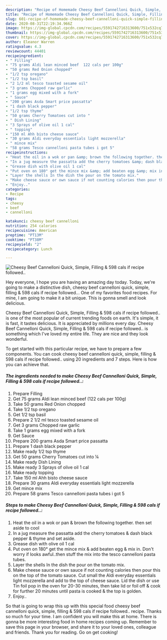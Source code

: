 ```yaml
---
description: "Recipe of Homemade Cheesy Beef Cannelloni Quick, Simple, Filling &amp;amp; 598 cals if recipe followed.."
title: "Recipe of Homemade Cheesy Beef Cannelloni Quick, Simple, Filling &amp;amp; 598 cals if recipe followed.."
slug: 601-recipe-of-homemade-cheesy-beef-cannelloni-quick-simple-filling-and-amp-598-cals-if-recipe-followed
date: 2020-08-31T22:19:34.966Z
image: https://img-global.cpcdn.com/recipes/5591742716313600/751x532cq70/cheesy-beef-cannelloni-quick-simple-filling-598-cals-if-recipe-followed-recipe-main-photo.jpg
thumbnail: https://img-global.cpcdn.com/recipes/5591742716313600/751x532cq70/cheesy-beef-cannelloni-quick-simple-filling-598-cals-if-recipe-followed-recipe-main-photo.jpg
cover: https://img-global.cpcdn.com/recipes/5591742716313600/751x532cq70/cheesy-beef-cannelloni-quick-simple-filling-598-cals-if-recipe-followed-recipe-main-photo.jpg
author: Eleanor Warren
ratingvalue: 4.3
reviewcount: 44401
recipeingredient:
- " Filling"
- "75 grams Aldi lean minced beef  122 cals per 100g"
- "50 grams Red Onion chopped"
- "1/2 tsp oregano"
- "1/2 tsp basil"
- "2 1/2 ml tesco toasted sesame oil"
- "3 grams Chopped raw garlic"
- "1 grams egg mixed with a fork"
- " Sauce"
- "200 grams Asda Smart price passatta"
- "1 dash black pepper"
- "1/2 tsp thyme"
- "50 grams Cherry Tomatoes cut into "
- " Dish Lining"
- "3 Sprays of olive oil 1 cal"
- " topping"
- "150 ml Ahh bisto cheese sauce"
- "30 grams Aldi everyday essentials light mozzerella"
- " mince mix"
- "58 grams Tesco cannelloni pasta tubes i got 5"
recipeinstructions:
- "Heat the oil in a wok or pan &amp; brown the following together. then set aside to cool"
- "In a jug measure the passatta add the cherry tomatoes &amp; dash black pepper &amp; thyme and set aside."
- "Grease dish with olive oil 1 cal"
- "Put oven on 180° get the mince mix &amp; add beaten egg &amp; mix in. Don&#39;t worry if looks awful..then stuff the mix into the tesco cannelloni pasta tubes."
- "Layer the shells In the dish the pour on the tomato mix."
- "Make cheese sauce or own sauce if not counting calories then pour this on the top of the tomato sauce. Cut small the Aldi everyday essentials light mozzerella and add to the top of cheese sauce. Lid the dish or use Tin foil pop in the oven for 20-30 minutes, then take lid or foil off &amp; cook for further 20 minutes until pasta is cooked &amp; the top is golden."
- "Enjoy.."
categories:
- Recipe
tags:
- cheesy
- beef
- cannelloni

katakunci: cheesy beef cannelloni 
nutrition: 254 calories
recipecuisine: American
preptime: "PT13M"
cooktime: "PT38M"
recipeyield: "2"
recipecategory: Lunch

---
```



![Cheesy Beef Cannelloni Quick, Simple, Filling &amp; 598 cals if recipe followed..](https://img-global.cpcdn.com/recipes/5591742716313600/751x532cq70/cheesy-beef-cannelloni-quick-simple-filling-598-cals-if-recipe-followed-recipe-main-photo.jpg)

Hey everyone, I hope you are having an amazing day today. Today, we're going to make a distinctive dish, cheesy beef cannelloni quick, simple, filling &amp; 598 cals if recipe followed... One of my favorites food recipes. For mine, I am going to make it a bit unique. This is gonna smell and look delicious.



Cheesy Beef Cannelloni Quick, Simple, Filling &amp; 598 cals if recipe followed.. is one of the most popular of current trending foods on earth. It's simple, it is fast, it tastes delicious. It is appreciated by millions every day. Cheesy Beef Cannelloni Quick, Simple, Filling &amp; 598 cals if recipe followed.. is something which I've loved my entire life. They are nice and they look wonderful.


To get started with this particular recipe, we have to prepare a few components. You can cook cheesy beef cannelloni quick, simple, filling &amp; 598 cals if recipe followed.. using 20 ingredients and 7 steps. Here is how you can achieve that.

<!--inarticleads1-->

##### The ingredients needed to make Cheesy Beef Cannelloni Quick, Simple, Filling &amp; 598 cals if recipe followed..:

1. Prepare  Filling
1. Get 75 grams Aldi lean minced beef  (122 cals per 100g)
1. Take 50 grams Red Onion chopped
1. Take 1/2 tsp oregano
1. Get 1/2 tsp basil
1. Prepare 2 1/2 ml tesco toasted sesame oil
1. Get 3 grams Chopped raw garlic
1. Take 1 grams egg mixed with a fork
1. Get  Sauce
1. Prepare 200 grams Asda Smart price passatta
1. Prepare 1 dash black pepper
1. Make ready 1/2 tsp thyme
1. Get 50 grams Cherry Tomatoes cut into ¼
1. Make ready  Dish Lining
1. Make ready 3 Sprays of olive oil 1 cal
1. Make ready  topping
1. Take 150 ml Ahh bisto cheese sauce
1. Prepare 30 grams Aldi everyday essentials light mozzerella
1. Get  mince mix
1. Prepare 58 grams Tesco cannelloni pasta tubes i got 5




<!--inarticleads2-->

##### Steps to make Cheesy Beef Cannelloni Quick, Simple, Filling &amp; 598 cals if recipe followed..:

1. Heat the oil in a wok or pan &amp; brown the following together. then set aside to cool
1. In a jug measure the passatta add the cherry tomatoes &amp; dash black pepper &amp; thyme and set aside.
1. Grease dish with olive oil 1 cal
1. Put oven on 180° get the mince mix &amp; add beaten egg &amp; mix in. Don&#39;t worry if looks awful..then stuff the mix into the tesco cannelloni pasta tubes.
1. Layer the shells In the dish the pour on the tomato mix.
1. Make cheese sauce or own sauce if not counting calories then pour this on the top of the tomato sauce. Cut small the Aldi everyday essentials light mozzerella and add to the top of cheese sauce. Lid the dish or use Tin foil pop in the oven for 20-30 minutes, then take lid or foil off &amp; cook for further 20 minutes until pasta is cooked &amp; the top is golden.
1. Enjoy..




So that is going to wrap this up with this special food cheesy beef cannelloni quick, simple, filling &amp; 598 cals if recipe followed.. recipe. Thanks so much for your time. I am confident you will make this at home. There is gonna be more interesting food in home recipes coming up. Remember to save this page in your browser, and share it to your loved ones, colleague and friends. Thank you for reading. Go on get cooking!
